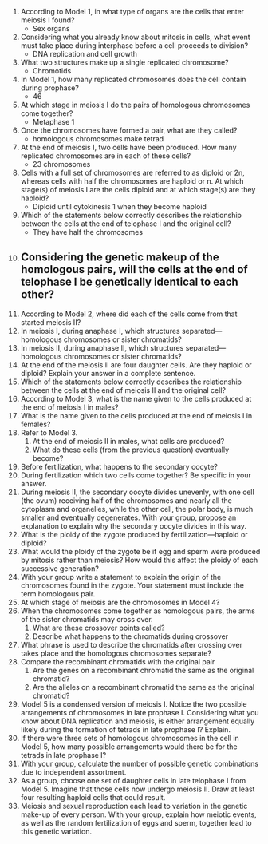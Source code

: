 1. According to Model 1, in what type of organs are the cells that enter meiosis I found?
	- Sex organs
2. Considering what you already know about mitosis in cells, what event must take place during interphase before a cell proceeds to division?
	- DNA replication and cell growth
3. What two structures make up a single replicated chromosome?
	- Chromotids
4. In Model 1, how many replicated chromosomes does the cell contain during prophase?
	- 46
5. At which stage in meiosis I do the pairs of homologous chromosomes come together?
	- Metaphase 1
6. Once the chromosomes have formed a pair, what are they called?
	- homologous chromosomes make tetrad
7. At the end of meiosis I, two cells have been produced. How many replicated chromosomes are in each of these cells?
	- 23 chromosomes
8. Cells with a full set of chromosomes are referred to as diploid or 2n, whereas cells with half the chromosomes are haploid or n. At which stage(s) of meiosis I are the cells diploid and at which stage(s) are they haploid?
	- Diploid until cytokinesis 1 when they become haploid
9. Which of the statements below correctly describes the relationship between the cells at the end of telophase I and the original cell?
	- They have half the chromosomes
10. Considering the genetic makeup of the homologous pairs, will the cells at the end of telophase I be genetically identical to each other?
	- 
11. According to Model 2, where did each of the cells come from that started meiosis II?
12. In meiosis I, during anaphase I, which structures separated—homologous chromosomes or sister chromatids?
13. In meiosis II, during anaphase II, which structures separated—homologous chromosomes or sister chromatids?
14. At the end of the meiosis II are four daughter cells. Are they haploid or diploid? Explain your answer in a complete sentence.
15. Which of the statements below correctly describes the relationship between the cells at the end of meiosis II and the original cell?
16. According to Model 3, what is the name given to the cells produced at the end of meiosis I in males?
17. What is the name given to the cells produced at the end of meiosis I in females?
18. Refer to Model 3.
	1. At the end of meiosis II in males, what cells are produced?
	2. What do these cells (from the previous question) eventually become?
19. Before fertilization, what happens to the secondary oocyte?
20. During fertilization which two cells come together? Be specific in your answer.
21. During meiosis II, the secondary oocyte divides unevenly, with one cell (the ovum) receiving half of the chromosomes and nearly all the cytoplasm and organelles, while the other cell, the polar body, is much smaller and eventually degenerates. With your group, propose an explanation to explain why the secondary oocyte divides in this way.
22. What is the ploidy of the zygote produced by fertilization—haploid or diploid?
23. What would the ploidy of the zygote be if egg and sperm were produced by mitosis rather than meiosis? How would this affect the ploidy of each successive generation?
24. With your group write a statement to explain the origin of the chromosomes found in the zygote. Your statement must include the term homologous pair.
25. At which stage of meiosis are the chromosomes in Model 4?
26. When the chromosomes come together as homologous pairs, the arms of the sister chromatids may cross over.
	1. What are these crossover points called?
	2. Describe what happens to the chromatids during crossover
27. What phrase is used to describe the chromatids after crossing over takes place and the homologous chromosomes separate?
28. Compare the recombinant chromatids with the original pair
	1. Are the genes on a recombinant chromatid the same as the original chromatid?
	2. Are the alleles on a recombinant chromatid the same as the original chromatid?
29. Model 5 is a condensed version of meiosis I. Notice the two possible arrangements of chromosomes in late prophase I. Considering what you know about DNA replication and meiosis, is either arrangement equally likely during the formation of tetrads in late prophase I? Explain.
30. If there were three sets of homologous chromosomes in the cell in Model 5, how many possible arrangements would there be for the tetrads in late prophase I?
31. With your group, calculate the number of possible genetic combinations due to independent assortment.
32. As a group, choose one set of daughter cells in late telophase I from Model 5. Imagine that those cells now undergo meiosis II. Draw at least four resulting haploid cells that could result.
33. Meiosis and sexual reproduction each lead to variation in the genetic make-up of every person. With your group, explain how meiotic events, as well as the random fertilization of eggs and sperm, together lead to this genetic variation.
